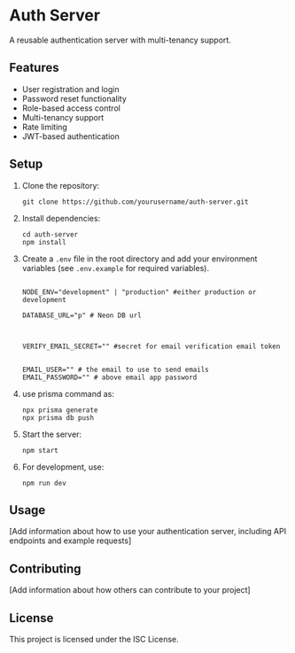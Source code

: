 # Auth Server

A reusable authentication server with multi-tenancy support.

## Features

- User registration and login
- Password reset functionality
- Role-based access control
- Multi-tenancy support
- Rate limiting
- JWT-based authentication

## Setup

1. Clone the repository:

   ```
   git clone https://github.com/yourusername/auth-server.git
   ```

2. Install dependencies:

   ```
   cd auth-server
   npm install
   ```

3. Create a `.env` file in the root directory and add your environment variables (see `.env.example` for required variables).

   ```

   NODE_ENV="development" | "production" #either production or development

   DATABASE_URL="p" # Neon DB url



   VERIFY_EMAIL_SECRET="" #secret for email verification email token


   EMAIL_USER="" # the email to use to send emails
   EMAIL_PASSWORD="" # above email app password  
   ```

4. use prisma command as:

   ```
   npx prisma generate
   npx prisma db push
   ```

4. Start the server:

   ```
   npm start
   ```

5. For development, use:

   ```
   npm run dev
   ```

## Usage

[Add information about how to use your authentication server, including API endpoints and example requests]

## Contributing

[Add information about how others can contribute to your project]

## License

This project is licensed under the ISC License.
